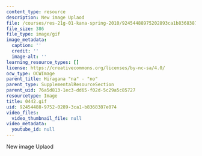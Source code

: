 ```yaml
---
content_type: resource
description: New image Uplaod
file: /courses/res-21g-01-kana-spring-2010/92454488975202893ca1b8368387e074_0442.gif
file_size: 386
file_type: image/gif
image_metadata:
  caption: ''
  credit: ''
  image-alt: ''
learning_resource_types: []
license: https://creativecommons.org/licenses/by-nc-sa/4.0/
ocw_type: OCWImage
parent_title: Hiragana "na" - "no"
parent_type: SupplementalResourceSection
parent_uid: 76a5d813-1ec3-dd65-f02d-5c29a5c85727
resourcetype: Image
title: 0442.gif
uid: 92454488-9752-0289-3ca1-b8368387e074
video_files:
  video_thumbnail_file: null
video_metadata:
  youtube_id: null
---
```

New image Uplaod